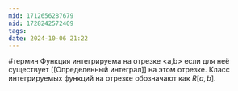 ```yaml
---
mid: 1712656287679
nid: 1728242572409
tags: 
date: 2024-10-06 21:22
---
```

#термин
Функция интегрируема на отрезке <a,b> если для неё существует [[Определенный интеграл]] на этом отрезке. Класс интегрируемых функций на отрезке обозначают как $R[a,b]$.